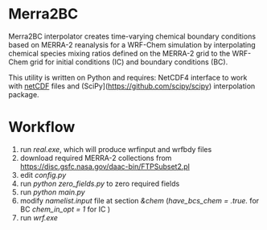 # Merra2BC
Merra2BC interpolator creates time-varying chemical boundary conditions based on MERRA-2 reanalysis for a WRF-Chem simulation by interpolating chemical species mixing ratios defined on the MERRA-2 grid to the WRF-Chem grid for initial conditions (IC) and boundary conditions (BC).

This utility is written on Python and requires:
NetCDF4 interface to work with [netCDF](https://github.com/Unidata/netcdf4-python) files and (SciPy](https://github.com/scipy/scipy) interpolation package.


# Workflow

1. run *real.exe*, which will produce wrfinput and wrfbdy files
2. download required MERRA-2 collections from https://disc.gsfc.nasa.gov/daac-bin/FTPSubset2.pl
3. edit *config.py*
4. run *python zero_fields.py* to zero required fields
5. run *python main.py*
6. modify *namelist.input* file at section *&chem* (*have_bcs_chem = .true.* for BC *chem_in_opt = 1* for IC )
7. run *wrf.exe*
